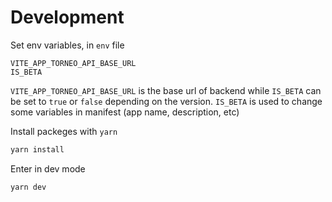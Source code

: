 # Development

Set env variables, in `env` file

```env
VITE_APP_TORNEO_API_BASE_URL
IS_BETA
```

`VITE_APP_TORNEO_API_BASE_URL` is the base url of backend while `IS_BETA` can be set to `true` or `false` depending on the version. `IS_BETA` is used to change some variables in manifest (app name, description, etc)

Install packeges with `yarn`

```sh
yarn install
```

Enter in dev mode

```sh
yarn dev
```
